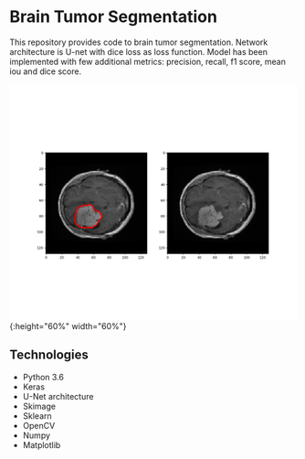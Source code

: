# Brain Tumor Segmentation

This repository provides code to brain tumor segmentation. Network architecture is U-net with dice loss as loss function.
Model has been implemented with few additional metrics:  precision, recall, f1 score, mean iou and dice score.

![Segmentation result](Figure_2.png){:height="60%" width="60%"}

## Technologies
- Python 3.6
- Keras 
- U-Net architecture
- Skimage
- Sklearn
- OpenCV
- Numpy
- Matplotlib
